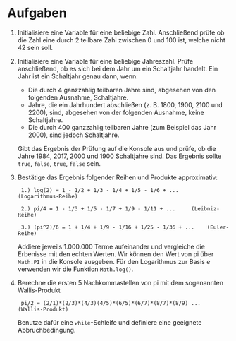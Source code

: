 # Aufgaben

1. Initialisiere eine Variable für eine beliebige Zahl. Anschließend prüfe ob die Zahl eine durch 2 teilbare Zahl zwischen 0 und 100 ist, welche nicht 42 sein soll.

2. Initialisiere eine Variable für eine beliebige Jahreszahl. Prüfe anschließend, ob es sich bei dem Jahr um ein Schaltjahr handelt. Ein Jahr ist ein Schaltjahr genau dann, wenn:
    * Die durch 4 ganzzahlig teilbaren Jahre sind, abgesehen von den folgenden Ausnahme, Schaltjahre.
    * Jahre, die ein Jahrhundert abschließen (z. B. 1800, 1900, 2100 und 2200), sind, abgesehen von der folgenden Ausnahme, keine Schaltjahre.
    * Die durch 400 ganzzahlig teilbaren Jahre (zum Beispiel das Jahr 2000), sind jedoch  Schaltjahre.
    
    Gibt das Ergebnis der Prüfung auf die Konsole aus und prüfe, ob die Jahre 1984, 2017, 2000 und 1900 Schaltjahre sind. Das Ergebnis sollte `true`, `false`, `true`, `false` sein.

3. Bestätige das Ergebnis folgender Reihen und Produkte approximativ:

        1.) log(2) = 1 - 1/2 + 1/3 - 1/4 + 1/5 - 1/6 + ...      (Logarithmus-Reihe)
    
        2.) pi/4 = 1 - 1/3 + 1/5 - 1/7 + 1/9 - 1/11 + ...     (Leibniz-Reihe)

        3.) (pi^2)/6 = 1 + 1/4 + 1/9 - 1/16 + 1/25 - 1/36 + ...    (Euler-Reihe)

    Addiere jeweils 1.000.000 Terme aufeinander und vergleiche die Erbenisse mit den echten Werten. Wir können den Wert von pi über `Math.PI` in die Konsole ausgeben. Für den Logarithmus zur Basis *e* verwenden wir die Funktion `Math.log()`. 

4. Berechne die ersten 5 Nachkommastellen von pi mit dem sogenannten Wallis-Produkt

        pi/2 = (2/1)*(2/3)*(4/3)(4/5)*(6/5)*(6/7)*(8/7)*(8/9) ...     (Wallis-Produkt)

    Benutze dafür eine `while`-Schleife und definiere eine geeignete Abbruchbedingung.
